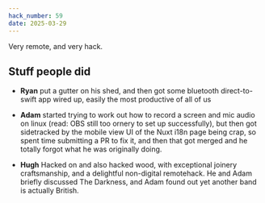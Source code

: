 ```yaml
---
hack_number: 59
date: 2025-03-29
---
```


Very remote, and very hack.

## Stuff people did

- **Ryan** put a gutter on his shed, and then got some bluetooth direct-to-swift app wired up, easily the most productive of all of us

- **Adam** started trying to work out how to record a screen and mic audio on linux (read: OBS still too ornery to set up successfully), but then got sidetracked by the mobile view UI of the Nuxt i18n page being crap, so spent time submitting a PR to fix it, and then that got merged and he totally forgot what he was originally doing.

- **Hugh** Hacked on and also hacked wood, with exceptional joinery craftsmanship, and a delightful non-digital remotehack. He and Adam briefly discussed The Darkness, and Adam found out yet another band is actually British.
